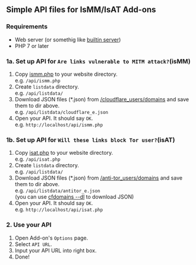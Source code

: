 ## Simple API files for IsMM/IsAT Add-ons


### Requirements

- Web server (or somethig like [builtin server](https://www.php.net/manual/en/features.commandline.webserver.php))
- PHP 7 or later



### 1a. Set up API for `Are links vulnerable to MITM attack?`(isMM)

1. Copy [ismm.php](ismm.php) to your website directory.<br>
    e.g. `/api/ismm.php`
2. Create `listdata` directory.<br>
    e.g. `/api/listdata/`
3. Download JSON files (*.json) from [/cloudflare_users/domains](../../cloudflare_users/domains) and save them to dir above.<br>
    e.g. `/api/listdata/cloudflare_e.json`
4. Open your API. It should say `OK`.<br>
    e.g. `http://localhost/api/ismm.php`


### 1b. Set up API for `Will these links block Tor user?`(isAT)

1. Copy [isat.php](isat.php) to your website directory.<br>
    e.g. `/api/isat.php`
2. Create `listdata` directory.<br>
    e.g. `/api/listdata/`
3. Download JSON files (*.json) from [/anti-tor_users/domains](../../anti-tor_users/domains) and save them to dir above.<br>
    e.g. `/api/listdata/antitor_e.json`<br>
    (you can use [cfdomains --dl](../cfdomains/README.md) to download JSON)
4. Open your API. It should say `OK`.<br>
    e.g. `http://localhost/api/isat.php`


### 2. Use your API

1. Open Add-on's `Options` page.
2. Select `API URL`.
3. Input your API URL into right box.
4. Done!
